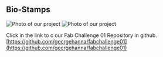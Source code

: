 ## Bio-Stamps
<img src= "../../challlengeimages/visual 2.png" alt="Photo of our project">
<img src= "../../challlengeimages/visual 1.png" alt="Photo of our project">

Click in the link to c our Fab Challenge 01 Repository in github.
[https://github.com/gecrgehanna/fabchallenge01](https://github.com/gecrgehanna/fabchallenge01)